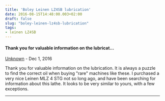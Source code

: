 ```yaml
---
title: 'Boley Leinen LZ4SB lubrication'
date: 2016-08-15T14:48:00.003+02:00
draft: false
slug: "boley-leinen-lz4sb-lubrication"
tags: 
- leinen LZ4SB
---
```



#### Thank you for valuable information on the lubricat...
[Unknown](https://www.blogger.com/profile/01610822677149306008 "noreply@blogger.com") - <time datetime="2016-12-12T00:57:04.289+01:00">Dec 1, 2016</time>


Thank you for valuable information on the lubrication. It is always a puzzle to find the correct oil when buying "rare" machines like these. I purchased a very nice Leinen MLZ 4 STG not so long ago, and have been searching for information about this lathe. It looks to be very similar to yours, with a few exceptions.
<hr />
